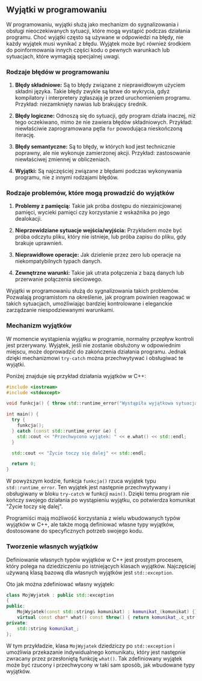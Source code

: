 ## Wyjątki w programowaniu

W programowaniu, wyjątki służą jako mechanizm do sygnalizowania i obsługi nieoczekiwanych sytuacji, które mogą wystąpić podczas działania programu. Choć wyjątki często są używane w odpowiedzi na błędy, nie każdy wyjątek musi wynikać z błędu. Wyjątek może być również środkiem do poinformowania innych części kodu o pewnych warunkach lub sytuacjach, które wymagają specjalnej uwagi.

### Rodzaje błędów w programowaniu

1. **Błędy składniowe:** Są to błędy związane z nieprawidłowym użyciem składni języka. Takie błędy zwykle są łatwe do wykrycia, gdyż kompilatory i interpretery zgłaszają je przed uruchomieniem programu. Przykład: niezamknięty nawias lub brakujący średnik.

2. **Błędy logiczne:** Odnoszą się do sytuacji, gdy program działa inaczej, niż tego oczekiwano, mimo że nie zawiera błędów składniowych. Przykład: niewłaściwie zaprogramowana pętla `for` powodująca nieskończoną iterację.

3. **Błędy semantyczne:** Są to błędy, w których kod jest technicznie poprawny, ale nie wykonuje zamierzonej akcji. Przykład: zastosowanie niewłaściwej zmiennej w obliczeniach.

4. **Wyjątki:** Są najczęściej związane z błędami podczas wykonywania programu, nie z innymi rodzajami błędów.

### Rodzaje problemów, które mogą prowadzić do wyjątków

1. **Problemy z pamięcią:** Takie jak próba dostępu do niezainicjowanej pamięci, wycieki pamięci czy korzystanie z wskaźnika po jego dealokacji.

2. **Nieprzewidziane sytuacje wejścia/wyjścia:** Przykładem może być próba odczytu pliku, który nie istnieje, lub próba zapisu do pliku, gdy brakuje uprawnień.

3. **Nieprawidłowe operacje:** Jak dzielenie przez zero lub operacje na niekompatybilnych typach danych.

4. **Zewnętrzne warunki:** Takie jak utrata połączenia z bazą danych lub przerwanie połączenia sieciowego.

Wyjątki w programowaniu służą do sygnalizowania takich problemów. Pozwalają programistom na określenie, jak program powinien reagować w takich sytuacjach, umożliwiając bardziej kontrolowane i eleganckie zarządzanie niespodziewanymi warunkami.

### Mechanizm wyjątków

W momencie wystąpienia wyjątku w programie, normalny przepływ kontroli jest przerywany. Wyjątek, jeśli nie zostanie obsłużony w odpowiednim miejscu, może doprowadzić do zakończenia działania programu. Jednak dzięki mechanizmowi `try-catch` można przechwytywać i obsługiwać te wyjątki.

Poniżej znajduje się przykład działania wyjątków w C++:

```c++
#include <iostream>
#include <stdexcept>

void funkcja() { throw std::runtime_error("Wystąpiła wyjątkowa sytuacja!"); }

int main() {
  try {
    funkcja();
  } catch (const std::runtime_error &e) {
    std::cout << "Przechwycono wyjątek: " << e.what() << std::endl;
  }

  std::cout << "Życie toczy się dalej" << std::endl;

  return 0;
}
```

W powyższym kodzie, funkcja `funkcja()` rzuca wyjątek typu `std::runtime_error`. Ten wyjątek jest następnie przechwytywany i obsługiwany w bloku `try-catch` w funkcji `main()`. Dzięki temu program nie kończy swojego działania po wystąpieniu wyjątku, co potwierdza komunikat "Życie toczy się dalej".

Programiści mają możliwość korzystania z wielu wbudowanych typów wyjątków w C++, ale także mogą definiować własne typy wyjątków, dostosowane do specyficznych potrzeb swojego kodu.

### Tworzenie własnych wyjątków

Definiowanie własnych typów wyjątków w C++ jest prostym procesem, który polega na dziedziczeniu po istniejących klasach wyjątków. Najczęściej używaną klasą bazową dla własnych wyjątków jest `std::exception`.

Oto jak można zdefiniować własny wyjątek:

```c++
class MojWyjatek : public std::exception
{
public:
    MojWyjatek(const std::string& komunikat) : komunikat_(komunikat) {}
    virtual const char* what() const throw() { return komunikat_.c_str(); }
private:
    std::string komunikat_;
};
```

W tym przykładzie, klasa `MojWyjatek` dziedziczy po `std::exception` i umożliwia przekazanie indywidualnego komunikatu, który jest następnie zwracany przez przesłoniętą funkcję `what()`. Tak zdefiniowany wyjątek może być rzucony i przechwycony w taki sam sposób, jak wbudowane typy wyjątków.
